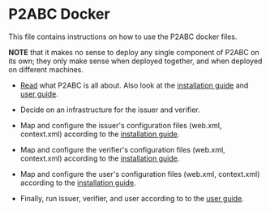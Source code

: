 P2ABC Docker
============

This file contains instructions on how to use the P2ABC docker files.

**NOTE** that it makes no sense to deploy any single component of P2ABC on its own; they only make sense when deployed together, and when deployed on different machines.

* [Read](../README.md) what P2ABC is all about. Also look at the [installation guide](../Documentation/zhaw/installation-guide.md) and [user guide](../Documentation/zhaw/users-guide.md).

* Decide on an infrastructure for the issuer and verifier.

* Map and configure the issuer's configuration files (web.xml, context.xml) according to the [installation guide](../Documentation/zhaw/installation-guide.md).

* Map and configure the verifier's configuration files (web.xml, context.xml) according to the [installation guide](../Documentation/zhaw/installation-guide.md).

* Map and configure the user's configuration files (web.xml, context.xml) according to the [installation guide](../Documentation/zhaw/installation-guide.md).

* Finally, run issuer, verifier, and user according to to the [user guide](../docs/user-guide.md).

